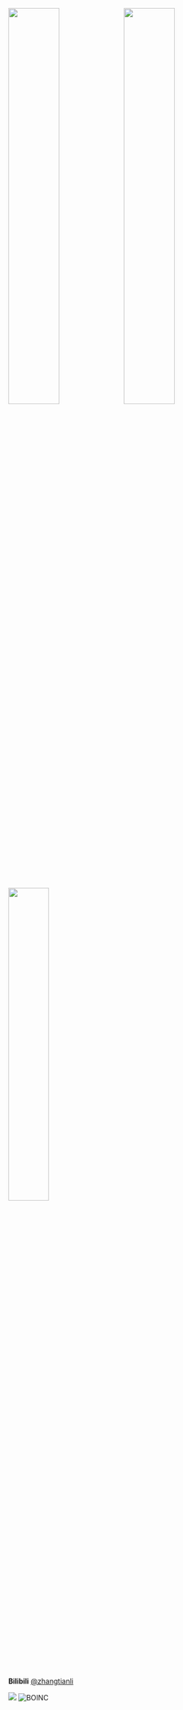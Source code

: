 <img src="https://github-readme-streak-stats.herokuapp.com/?user=zhangtianli2006" style="width: 45%"></img>
<img src="https://github-readme-stats.vercel.app/api?username=zhangtianli2006&count_private=true" style="width: 45%"></img>
<br>
<img src="https://github-readme-stats.vercel.app/api/top-langs/?username=zhangtianli2006&layout=compact" style="width: 40%"></img>

**Bilibili** [@zhangtianli](https://space.bilibili.com/517160710)

![](https://img.shields.io/badge/dynamic/json?label=Code%3A%3AStats%20XP&query=%24.total_xp&url=https%3A%2F%2Fcodestats.net%2Fapi%2Fusers%2Fzhangtianli&style=flat-square&color=EC6CA2) ![BOINC](https://img.shields.io/badge/dynamic/json?style=flat-square&amp;color=yellow&amp;label=BOINC&amp;query=%24.aaData%5B0%5D%5B2%5D&amp;url=https%3A%2F%2Fstats.free-dc.org%2Fphp%2Fdatatables%2Fsql%2Fuserbycpid_dt_sql.php%3Fcpid%3De63e61b6b589baf0a5900dd79980ff95)  
